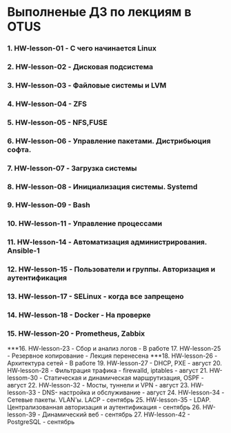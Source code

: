 # Выполненые ДЗ по лекциям в OTUS
### 1.  HW-lesson-01 - С чего начинается Linux
### 2.  HW-lesson-02 - Дисковая подсистема
### 3.  HW-lesson-03  - Файловые системы и LVM
### 4.  HW-lesson-04  - ZFS
### 5.  HW-lesson-05  - NFS,FUSE
### 6.  HW-lesson-06  - Управление пакетами. Дистрибьюция софта.
### 7.  HW-lesson-07  - Загрузка системы
### 8.  HW-lesson-08  - Инициализация системы. Systemd
### 9.  HW-lesson-09  - Bash 
### 10. HW-lesson-11  - Управление процессами 
### 11. HW-lesson-14  - Автоматизация администрирования. Ansible-1 
### 12. HW-lesson-15  - Пользователи и группы. Авторизация и аутентификация
### 13. HW-lesson-17  - SELinux - когда все запрещено 
### 14. HW-lesson-18  - Docker - На проверке
### 15. HW-lesson-20  - Prometheus, Zabbix
***16. HW-lesson-23      - Сбор и анализ логов                            - В работе
17. HW-lesson-25      - Резервное копирование                          - Лекция перенесена
***18. HW-lesson-26      - Архитектура сетей                              - В работе
19. HW-lesson-27      - DHCP, PXE                                      - август
20. HW-lesson-28      - Фильтрация трафика - firewalld, iptables       - август
21. HW-lessom-30      - Статическая и динамическая маршрутизация, OSPF - август
22. HW-lesson-32      - Мосты, туннели и VPN                           - август
23. HW-lesson-33      - DNS- настройка и обслуживание                  - август
24. HW-lesson-34      - Сетевые пакеты. VLAN'ы. LACP                        - сентябрь
25. HW-lesson-35      - LDAP. Централизованная авторизация и аутентификация - сентябрь
26. HW-lesson-39      - Динамический веб                                     - сентябрь
27. HW-lesson-42      - PostgreSQL                                           - сентябрь
